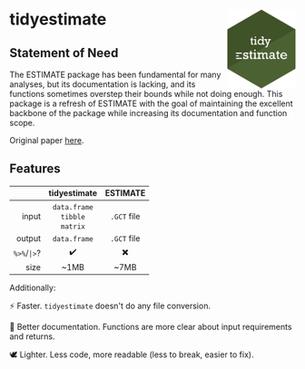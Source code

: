 # tidyestimate <img src='man/figures/logo.png' align="right" height="139" />

## Statement of Need

The ESTIMATE package has been fundamental for many analyses, but its documentation is lacking, and its functions sometimes overstep their bounds while not doing enough. This package is a refresh of ESTIMATE with the goal of maintaining the excellent backbone of the package while increasing its documentation and function scope.

Original paper [here](https://www.nature.com/articles/ncomms3612).

## Features

|            |          tidyestimate|   ESTIMATE|
|-----------:|:--------------------:|:---------:|
|       input|`data.frame`<br />`tibble`<br />`matrix`|`.GCT` file|
|      output|          `data.frame`|`.GCT` file|
|`%>%`/`\|>`?|                    ✔️|         ✖️|
|        size|                  ~1MB|        ~7MB|

Additionally:

⚡ Faster. `tidyestimate` doesn't do any file conversion.

📝 Better documentation. Functions are more clear about input requirements and returns.

🕊️ Lighter. Less code, more readable (less to break, easier to fix).
